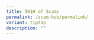 ```yaml
---
title: 5W1H of Scams
permalink: /scam-hub/permalink/
variant: tiptap
description: ""
---
```

<p></p>